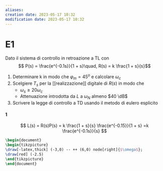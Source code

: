 ```yaml
---
aliases: 
creation date: 2023-05-17 10:32
modification date: 2023-05-17 10:32
---
```


# E1
Dato il sistema di controllo in retroazione a TL con
$$ P(s) = \frac{e^{-0.1s}}{1 + s}\quad, R(s) = k \frac{1 + s}{s}$$
1. Determinare k in modo che $\varphi_{m} = 45^o$ e calcolare $\omega_{c}$
2. Scelgiere $T_{s}$ per la [[realizzazione]] digitale di $R(s)$ in modo che
	- $\omega_{s} \geq 20 \omega_{c}$
	- Attenuazione introdotta da $L$ a $\omega_{N}$ almeno $40 \dB$
3. Scrivere la legge di controllo a TD usando il metodo di eulero esplicito

#### 1
$$ L(s) = R(s)P(s) = k \frac{1 + s}{s} \frac{e^{-0.15}}{1 + s} =k \frac{e^{-0.1s}}{s} $$
```tikz
\begin{document}
\begin{tikzpicture}
\draw[-latex,thick] (-3,0) -- ++ (6,0) node[right]{$\omega$};
\draw[red] (-2.5)
\end{tikzpicture}
\end{document}
```
